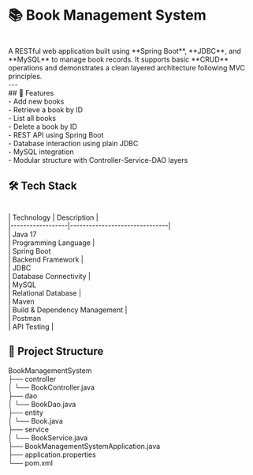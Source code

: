 # 📚 Book Management System
<br>
A RESTful web application built using **Spring Boot**, **JDBC**, and **MySQL** to manage book records. It supports basic **CRUD** operations and demonstrates a clean layered architecture following MVC principles.
<br>
---
<br>
## 🚀 Features
<br>
- Add new books                           <br>
- Retrieve a book by ID                  <br>
- List all books                            <br>
- Delete a book by ID                       <br>
- REST API using Spring Boot                 <br>
- Database interaction using plain JDBC        <br>
- MySQL integration                             <br>
- Modular structure with Controller-Service-DAO layers            <br>


## 🛠️ Tech Stack
<br>
| Technology       | Description                   |               <br>
|------------------|-------------------------------|            <br>
| Java 17  <br>    | Programming Language          |           <br>
| Spring Boot <br> | Backend Framework             |          <br>
| JDBC   <br>      | Database Connectivity         |            <br>
| MySQL  <br>      | Relational Database           |            <br>
| Maven    <br>    | Build & Dependency Management |             <br>
| Postman   <br>   | API Testing                   |              <br>



## 📁 Project Structure          <br>

BookManagementSystem                           <br>
├── controller                                   <br>
│ └── BookController.java                       <br>
├── dao                                            <br>
│ └── BookDao.java                                <br>
├── entity                                          <br>
│ └── Book.java                                   <br>
├── service                                         <br>
│ └── BookService.java                               <br>
├── BookManagementSystemApplication.java              <br>
├── application.properties                              <br>
└── pom.xml


